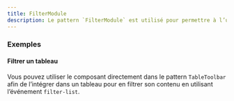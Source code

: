 ```yaml
---
title: FilterModule
description: Le pattern `FilterModule` est utilisé pour permettre à l’utilisateur de sélectionner des filtres.
---
```


<doc-tabs>

<doc-tab-item label="Utilisation">

<doc-example file="filter-module/usage"></doc-example>

### Exemples

#### Filtrer un tableau

Vous pouvez utiliser le composant directement dans le pattern `TableToolbar` afin de l’intégrer dans un tableau pour en filtrer son contenu en utilisant l’événement `filter-list`.

<doc-example file="filter-module/table-toolbar"></doc-example>

</doc-tab-item>

<doc-tab-item label="API">
<doc-api name="filter-module"></doc-api>
</doc-tab-item>

</doc-tabs>

